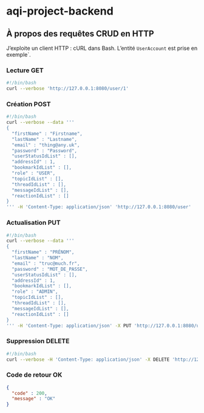 # aqi-project-backend

## À propos des requêtes CRUD en HTTP

J’exploite un client HTTP : cURL dans Bash.
L’entité `UserAccount` est prise en exemple`.

### Lecture GET

```bash
#!/bin/bash
curl --verbose 'http://127.0.0.1:8080/user/1'
```

### Création POST

```bash
#!/bin/bash
curl --verbose --data '''
{
  "firstName" : "Firstname",
  "lastName" : "Lastname",
  "email" : "thing@any.uk",
  "password" : "Password",
  "userStatusIdList" : [],
  "addressId" : 1,
  "bookmarkIdList" : [],
  "role" : "USER",
  "topicIdList" : [],
  "threadIdList" : [],
  "messageIdList" : [],
  "reactionIdList" : []
}
''' -H 'Content-Type: application/json' 'http://127.0.0.1:8080/user'
```

### Actualisation PUT

```bash
#!/bin/bash
curl --verbose --data '''
{
  "firstName" : "PRÉNOM",
  "lastName" : "NOM",
  "email" : "truc@much.fr",
  "password" : "MOT_DE_PASSE",
  "userStatusIdList" : [],
  "addressId" : 1,
  "bookmarkIdList" : [],
  "role" : "ADMIN",
  "topicIdList" : [],
  "threadIdList" : [],
  "messageIdList" : [],
  "reactionIdList" : []
}
''' -H 'Content-Type: application/json' -X PUT 'http://127.0.0.1:8080/user/1'
```

### Suppression DELETE

```bash
#!/bin/bash
curl --verbose -H 'Content-Type: application/json' -X DELETE 'http://127.0.0.1:8080/user/1'
```

### Code de retour OK

```json
{
  "code" : 200,
  "message" : "OK"
}
```